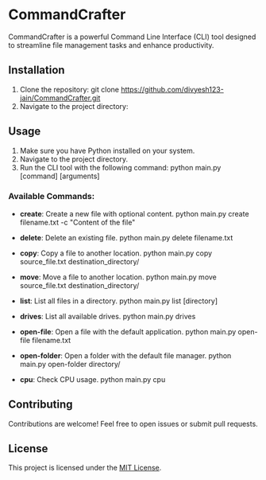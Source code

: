 # CommandCrafter

CommandCrafter is a powerful Command Line Interface (CLI) tool designed to streamline file management tasks and enhance productivity.

## Installation

1. Clone the repository: git clone https://github.com/divyesh123-jain/CommandCrafter.git
2. Navigate to the project directory:

## Usage

1. Make sure you have Python installed on your system.
2. Navigate to the project directory.
3. Run the CLI tool with the following command:
python main.py [command] [arguments]



### Available Commands:

- **create**: Create a new file with optional content.
python main.py create filename.txt -c "Content of the file"


- **delete**: Delete an existing file.
python main.py delete filename.txt


- **copy**: Copy a file to another location.
python main.py copy source_file.txt destination_directory/


- **move**: Move a file to another location.
python main.py move source_file.txt destination_directory/


- **list**: List all files in a directory.
python main.py list [directory]


- **drives**: List all available drives.
python main.py drives


- **open-file**: Open a file with the default application.
python main.py open-file filename.txt


- **open-folder**: Open a folder with the default file manager.
python main.py open-folder directory/


- **cpu**: Check CPU usage.
python main.py cpu


## Contributing

Contributions are welcome! Feel free to open issues or submit pull requests.

## License

This project is licensed under the [MIT License](LICENSE).
